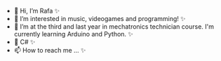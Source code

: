 - 👋 Hi, I’m Rafa ✨
- 👀 I’m interested in music, videogames and programming! ✨
- 🌱 I’m at the third and last year in mechatronics technician course. I'm currently learning Arduino and Python. ✨
- 💞️ C# ✨
- 📫 How to reach me ... ✨

<!---
TochaFh/TochaFh is a ✨ special ✨ repository because its `README.md` (this file) appears on your GitHub profile.
You can click the Preview link to take a look at your changes.
--->
